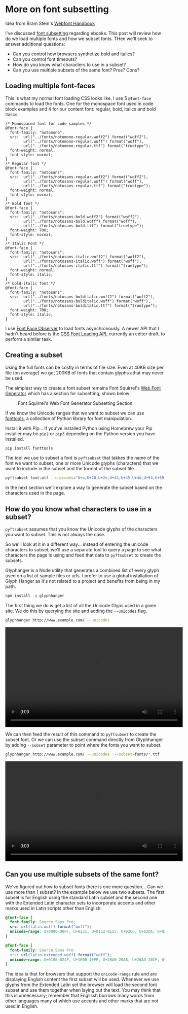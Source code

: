 # More on font subsetting

<div class="message info">
<p>Idea from Bram Stein's <a href="https://abookapart.com/products/webfont-handbook">Webfont Handbook<a></p>
</div>


I've discussed [font subsetting](https://publishing-project.rivendellweb.net/subsetting-fonts/) regarding ebooks. This post will review how do we load multiple fonts and how we subset fonts. THen we'll seek to answer additional questions:

- Can you control how browsers synthetize bold and italics?
- Can you control font timeouts?
- How do you know what characters to use in a subset?
- Can you use multiple subsets of the same font? Pros? Cons?

## Loading multiple font-faces

This is what my normal font loading CSS looks like. I use 5 `@font-face` commands to load the fonts. One for the monospace font used in code block examples and 4 for our content font: regular, bold, italics and bold italics.

```language-css
/* Monospaced font for code samples */
@font-face {
  font-family: "notomono";
  src:  url("../fonts/notomono-regular.woff2") format("woff2"),
        url("../fonts/notomono-regular.woff") format("woff"),
        url("../fonts/notomono-regular.ttf") format("truetype");
  font-weight: normal;
  font-style: normal;
}
/* Regular font */
@font-face {
  font-family: "notosans";
  src:  url("../fonts/notosans-regular.woff2") format("woff2"),
        url("../fonts/notosans-regular.woff") format("woff"),
        url("../fonts/notosans-regular.ttf") format("truetype");
  font-weight: normal;
  font-style: normal;
}
/* Bold font */
@font-face {
  font-family: "notosans";
  src:  url("../fonts/notosans-bold.woff2") format("woff2"),
        url("../fonts/notosans-bold.woff") format("woff"),
        url("../fonts/notosans-bold.ttf") format("truetype");
  font-weight: 700;
  font-style: normal;
}
/* Italic Font */
@font-face {
  font-family: "notosans";
  src:  url("../fonts/notosans-italic.woff2") format("woff2"),
        url("../fonts/notosans-italic.woff") format("woff"),
        url("../fonts/notosans-italic.ttf") format("truetype");
  font-weight: normal;
  font-style: italic;
}
/* bold-italic font */
@font-face {
  font-family: "notosans";
  src:  url("../fonts/notosans-bolditalic.woff2") format("woff2"),
        url("../fonts/notosans-bolditalic.woff") format("woff"),
        url("../fonts/notosans-bolditalic.ttf") format("truetype");
  font-weight: 700;
  font-style: italic;
}
```

I use [Font Face Observer](https://fontfaceobserver.com/) to load fonts asynchronously. A newer API that I hadn't heard before is the [CSS Font Loading API](https://drafts.csswg.org/css-font-loading/), currently an editor draft, to perform a similar task.

## Creating a subset

Using the full fonts can be costly in terms of file size. Even at 40KB size per file (on average) we get 200KB of fonts that contain glyphs athat may never be used.

The simplest way to create a font subset remains Font Squirrel's [Web Font Generator](https://www.fontsquirrel.com/tools/webfont-generator) which has a section for subsetting, shown below

<figure>
  <img src="images/font-squirrell-subset.png" alt="">
  <figcaption>Font Squirrel's Web Font Generator Subsetting Section</figcaption>
</figure>

If we know the Unicode ranges that we want to subset we can use [fonttools](https://github.com/fonttools/fonttools), a collection of Python library for font manipulation.

Install it with Pip... If you've installed Python using Homebrew your Pip installer may be `pip2` or `pip3` depending on the Python version you have installed.

```bash
pip install fonttools
```

The tool we use to subset a font is `pyftsubset` that takkes the name of the font we want to subset, one or more Unicode glyphs (characters) that we want to include in the subset and the format of the subset file.

```bash
pyftsubset font.otf --unicodes="U+a,U+20,U+2e,U+44,U+45,U+4d,U+54,U+59,U+61,U+62,U+63,U+64,U+65,U+66,U+67,U+68,U+69,U+6b,U+6c,U+6d,U+6e,U+6f,U+70,U+72,U+73,U+74,U+75,U+76,U+77,U+78,U+79" --flavor=woff
```

In the next section we'll explore a way to generate the subset based on the characters used in the page.

## How do you know what characters to use in a subset?

`pyftsubset` assumes that you know the Unicode glyphs of the characters you want to subset. This is not always the case.

So we'll look at it in a different way... instead of entering the unicode characters to subset, we'll use a separate tool to query a page to see what characters the page is using and feed that data to `pyftsubset` to create the subsets.

Glyphanger is a Node utility that generates a combined list of every glyph used on a list of sample files or urls. I prefer to use a global installation of Glyph Hanger as it's not related to a project and benefits from being in my path.

```bash
npm install -g glyphhanger
```

The first thing we do is get a list of all the Unicode Glyps used in a given site. We do this by querying the site and adding the `--unicodes` flag.

```bash
glyphhanger http://www.example.com/ --unicodes
```

<div class="video">
  <video autoplay loop style="width: 560; height: 315">
    <source src="images/glyphhanger1.mp4">
  </video>
</div>

 We can then feed the result of this command to `pyftsubset` to create the subset font. Or we can use the subset command directly from Glyphhanger by adding `--subset` parameter to point where the fonts you want to subset.

```bash
glyphhanger http://www.example.com/ --unicodes  --subset=fonts/*.ttf
```

<div class="video">
  <video autoplay loop style="width: 560; height: 315">
    <source src="images/glyphhanger2.mp4">
  </video>
</div>


## Can you use multiple subsets of the same font?

We've figured out how to subset fonts there is one more question... Can we use more than 1 subset? In the example below we use two subsets. The first subset is for English using the standard Latin subset and the second one with the Extended Latin character sets to incorporate accents and other marks used in Latin scripts other than English.

```css
@font-face {
  font-family: Source Sans Pro;
  src: url(latin.woff) format("woff");
  unicode-range: U+0000-00FF, U+0131, U+0152-0153, U+02C6, U+02DA, U+02DC, U+2000-206F, U+2074, U+20AC, U+2212, U+2215, U+E0FF, U+EFFD, U+F000;
}

@font-face {
  font-family: Source Sans Pro
  src: url(latin-extended.woff) format("woff");
  unicode-range: U+0100-024F, U+1E00-1EFF, U+20A0-20AB, U+20AD-20CF, U+2C60-2C7F, U+A720-A7FF;
}
```

The idea is that for browsers that support the `unicode-range` rule and are displaying English content the first subset will be used. Whenever we use glyphs from the Extended Latin set the browser will load the second font subset and use them together when laying out the text. You may think that this is unnecessary; remember that Englissh borrows many words from other languages many of which use accents and other marks that are not used in English.


